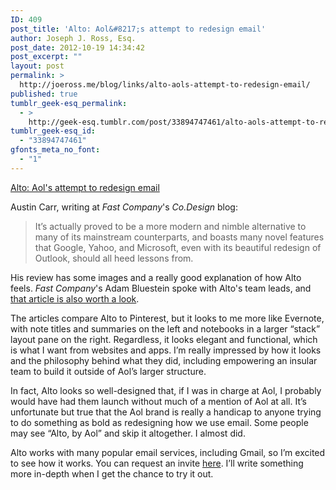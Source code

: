 ```yaml
---
ID: 409
post_title: 'Alto: Aol&#8217;s attempt to redesign email'
author: Joseph J. Ross, Esq.
post_date: 2012-10-19 14:34:42
post_excerpt: ""
layout: post
permalink: >
  http://joeross.me/blog/links/alto-aols-attempt-to-redesign-email/
published: true
tumblr_geek-esq_permalink:
  - >
    http://geek-esq.tumblr.com/post/33894747461/alto-aols-attempt-to-redesign-email
tumblr_geek-esq_id:
  - "33894747461"
gfonts_meta_no_font:
  - "1"
---
```

<a href='http://www.fastcodesign.com/1671036/aol-might-just-have-invented-emails-next-ui-paradigm#1'>Alto: Aol's attempt to redesign email</a><div class="link_description"><p>Austin Carr, writing at <em>Fast Company</em>'s <em>Co.Design</em> blog:</p>

<blockquote>
  <p>It’s actually proved to be a more modern and nimble alternative to many of its mainstream counterparts, and boasts many novel features that Google, Yahoo, and Microsoft, even with its beautiful redesign of Outlook, should all heed lessons from.</p>
</blockquote>

<p>His review has some images and a really good explanation of how Alto feels. <em>Fast Company</em>'s Adam Bluestein spoke with Alto's team leads, and <a href="http://www.fastcompany.com/3001755/aols-alto-reimagines-email-experience-twitter-pinterest-gmail-mashup" target="_blank">that article is also worth a look</a>.</p>

<p>The articles compare Alto to Pinterest, but it looks to me more like Evernote, with note titles and summaries on the left and notebooks in a larger &#8220;stack&#8221; layout pane on the right. Regardless, it looks elegant and functional, which is what I want from websites and apps. I&#8217;m really impressed by how it looks and the philosophy behind what they did, including empowering an insular team to build it outside of Aol&#8217;s larger structure.</p>

<p>In fact, Alto looks so well-designed that, if I was in charge at Aol, I probably would have had them launch without much of a mention of Aol at all. It&#8217;s unfortunate but true that the Aol brand is really a handicap to anyone trying to do something as bold as redesigning how we use email. Some people may see &#8220;Alto, by Aol&#8221; and skip it altogether. I almost did.</p>

<p>Alto works with many popular email services, including Gmail, so I&#8217;m excited to see how it works. You can request an invite <a href="https://login.altomail.com/login/signin?next=http://altomail.com/app/main" target="_blank">here</a>. I&#8217;ll write something more in-depth when I get the chance to try it out.</p></div>